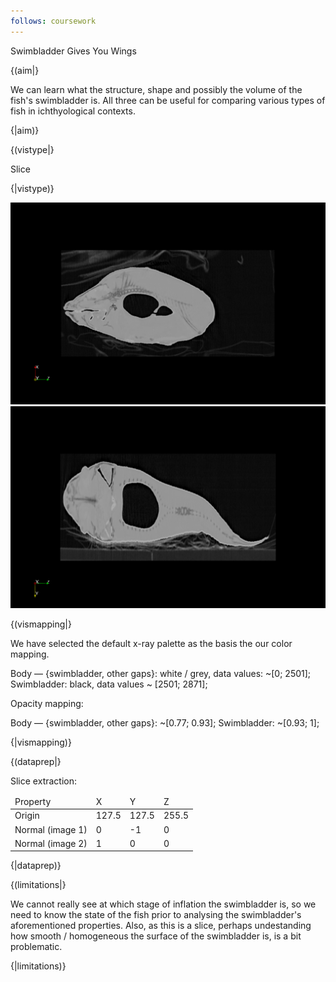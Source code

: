 ```yaml
---
follows: coursework
---
```


Swimbladder Gives You Wings

{(aim|}

We can learn what the structure, shape and possibly the volume of the fish's swimbladder is. All three can be useful for comparing various types of fish in ichthyological contexts.

{|aim)}

{(vistype|}

Slice

{|vistype)}

![alt text](./images/3_1_1.png)<br/>
![alt text](./images/3_1_2.png)<br/>

{(vismapping|}

We have selected the default x-ray palette as the basis the our color mapping. 

Body — {swimbladder, other gaps}: white / grey, data values: ~[0; 2501];
Swimbladder: black, data values ~ [2501; 2871];

Opacity mapping:

Body — {swimbladder, other gaps}: ~[0.77; 0.93];
Swimbladder: ~[0.93; 1];

{|vismapping)}

{(dataprep|}

Slice extraction:
<table>
    <thead>
        <tr>
            <td>Property</td>
            <td>X</td>
            <td>Y</td>
            <td>Z</td>
        <tr>
    </thead>
    <tbody>
        <tr>
            <td>Origin</td>
            <td>127.5</td>
            <td>127.5</td>
            <td>255.5</td>
        <tr>
        <tr>
            <td>Normal (image 1)</td>
            <td>0</td>
            <td>-1</td>
            <td>0</td>
        <tr>
        <tr>
            <td>Normal (image 2)</td>
            <td>1</td>
            <td>0</td>
            <td>0</td>
        <tr>
    </tbody>
</table>

{|dataprep)}

{(limitations|}

We cannot really see at which stage of inflation the swimbladder is, so we need to know the state of the fish prior to analysing the swimbladder's aforementioned properties. Also, as this is a slice, perhaps undestanding how smooth / homogeneous the surface of the swimbladder is, is a bit problematic.

{|limitations)}
